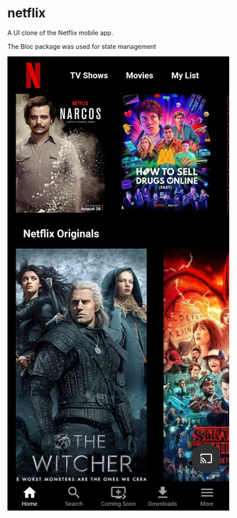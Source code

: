 # netflix

A UI clone of the Netflix mobile app.

The Bloc package was used for state management

<img src = "https://github.com/JerryAgbesi/netflix_UI_Clone/blob/main/Screenshots/Screenshot_20211230_130943.jpg"><img>
